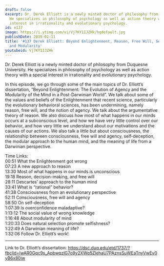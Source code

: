 ```yaml
---
draft: false
excerpt: Dr. Derek Elliott is a newly minted doctor of philosophy from Duquesne University.
  He specializes in philosophy of psychology as well as action theory with a special
  interest in irrationality and evolutionary psychology.
id: e137
image: https://i.ytimg.com/vi/Vj7KY1IJZHk/hqdefault.jpg
publishDate: 2019-02-11
title: '#137 Derek Elliott: Beyond Enlightenment, Reason, Free Will, Self-deception,
  and Modularity'
youtubeid: Vj7KY1IJZHk
---
```

Dr. Derek Elliott is a newly minted doctor of philosophy from Duquesne University. He specializes in philosophy of psychology as well as action theory with a special interest in irrationality and evolutionary psychology.

In this episode, we go through some of the main topics of Dr. Elliott’s dissertation, “Beyond Enlightenment: The Evolution of Agency and the Modularity of the Mind in a Post-Darwinian World”. We talk about some of the values and beliefs of the Enlightenment that recent science, particularly the evolutionary behavioral sciences, has been undermining, namely reason, free will, and the notion of agency. We talk about the argumentative theory of reason. We also discuss how most of what happens in our minds occurs at a subconscious level, and how we have very little control over our behavior, and how very little we understand about our motivations and the causes of our actions. We also talk a little but about consciousness, the relationship between consciousness, free will and agency, self-deception, the modular approach to the human mind, and the meaning of life from a Darwinian perspective.

Time Links:  
00:51  What the Enlightenment got wrong  
07:23  A new approach to reason                             
13:30  Most of what happens in our minds is unconscious              
19:18  Reason, decision-making, and free will            
28:11  Descartes’ approach to the human mind     
33:41  What is “rational” behavior?        
41:38  Consciousness from an evolutionary perspective         
52:11  Consciousness, free will and agency      
58:50  On self-deception  
1:07:39  Is overconfidence maladaptive?  
1:13:12  The social value of wrong knowledge  
1:16:48  About modularity of mind  
1:20:33  Does natural selection promote selfishness?  
1:22:49  A Darwinian meaning of life?  
1:32:06  Follow Dr. Elliott’s work!

---

Link to Dr. Elliott’s dissertation: https://dsc.duq.edu/etd/1737/?fbclid=IwAR0Gqc9s_ApbwqzlG7o9y2XWq5ZlehaU7PAznsSuWEaTnyVwEv0yB6x80iw
